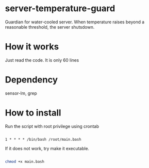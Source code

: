 # server-temperature-guard
Guardian for water-cooled server. When temperature raises beyond a reasonable threshold, the server shutsdown.

# How it works

Just read the code. It is only 60 lines

# Dependency

sensor-lm, grep

# How to install

Run the script with root privilege using crontab

```crontab

1 * * * * /bin/bash /root/main.bash

```

If it does not work, try make it executable.

```bash

chmod +x main.bash

```